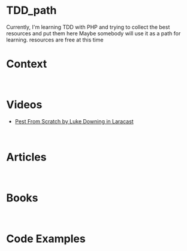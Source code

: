 # TDD_path
Currently, I'm learning TDD with PHP and trying to collect the best resources and put them here Maybe somebody will use it as a path for learning.
resources are free at this time
<br>

# Context
<br>

# Videos
- <a href="https://laracasts.com/series/pest-from-scratch">Pest From Scratch by Luke Downing in Laracast</a>
<br>

# Articles
<br>

# Books
<br>

# Code Examples
<br>
